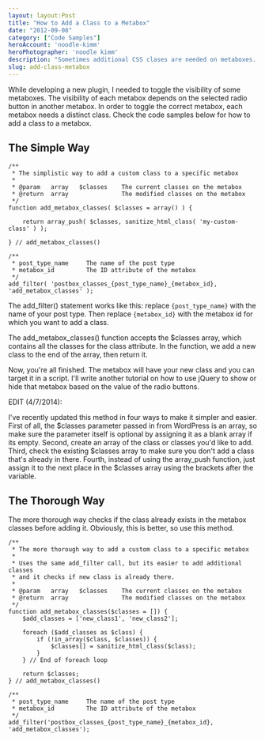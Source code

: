 ```yaml
---
layout: layout:Post
title: "How to Add a Class to a Metabox"
date: "2012-09-08"
category: ["Code Samples"]
heroAccount: 'noodle-kimm'
heroPhotographer: 'noodle kimm'
description: "Sometimes additional CSS clases are needed on metaboxes. Let's explore how to add those classes to metaboxes."
slug: add-class-metabox
---
```

While developing a new plugin, I needed to toggle the visibility of some metaboxes. The visibility of each metabox depends on the selected radio button in another metabox. In order to toggle the correct metabox, each metabox needs a distinct class. Check the code samples below for how to add a class to a metabox.

## The Simple Way

```astro
/**
 * The simplistic way to add a custom class to a specific metabox
 *
 * @param   array   $classes    The current classes on the metabox
 * @return  array               The modified classes on the metabox
 */
function add_metabox_classes( $classes = array() ) {

    return array_push( $classes, sanitize_html_class( 'my-custom-class' ) );

} // add_metabox_classes()

/**
 * post_type_name     The name of the post type
 * metabox_id         The ID attribute of the metabox
 */
add_filter( 'postbox_classes_{post_type_name}_{metabox_id}, 'add_metabox_classes' );
```

The add_filter() statement works like this: replace `{post_type_name}` with the name of your post type. Then replace `{metabox_id}` with the metabox id for which you want to add a class.

The add_metabox_classes() function accepts the $classes array, which contains all the classes for the class attribute. In the function, we add a new class to the end of the array, then return it.

Now, you're all finished. The metabox will have your new class and you can target it in a script. I'll write another tutorial on how to use jQuery to show or hide that metabox based on the value of the radio buttons.

EDIT (4/7/2014):

I've recently updated this method in four ways to make it simpler and easier. First of all, the $classes parameter passed in from WordPress is an array, so make sure the parameter itself is optional by assigning it as a blank array if its empty. Second, create an array of the class or classes you'd like to add. Third, check the existing $classes array to make sure you don't add a class that's already in there. Fourth, instead of using the array\_push function, just assign it to the next place in the $classes array using the brackets after the variable.

## The Thorough Way

The more thorough way checks if the class already exists in the metabox classes before adding it. Obviously, this is better, so use this method.

```astro
/**
 * The more thorough way to add a custom class to a specific metabox
 *
 * Uses the same add_filter call, but its easier to add additional classes
 * and it checks if new class is already there.
 *
 * @param   array   $classes    The current classes on the metabox
 * @return  array               The modified classes on the metabox
 */
function add_metabox_classes($classes = []) {
	$add_classes = ['new_class1', 'new_class2'];

	foreach ($add_classes as $class) {
		if (!in_array($class, $classes)) {
			$classes[] = sanitize_html_class($class);
		}
	} // End of foreach loop

	return $classes;
} // add_metabox_classes()

/**
 * post_type_name     The name of the post type
 * metabox_id         The ID attribute of the metabox
 */
add_filter('postbox_classes_{post_type_name}_{metabox_id}, 'add_metabox_classes');
```
